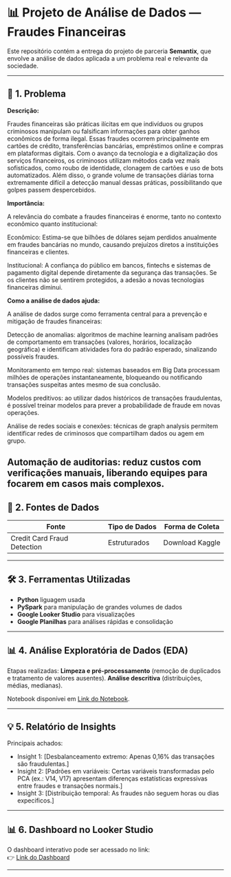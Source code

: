 # 📊 Projeto de Análise de Dados —  Fraudes Financeiras

Este repositório contém a entrega do projeto de parceria **Semantix**, que envolve a análise de dados aplicada a um problema real e relevante da sociedade.

---

## 🔎 1. Problema

**Descrição:**  

Fraudes financeiras são práticas ilícitas em que indivíduos ou grupos criminosos manipulam ou falsificam informações para obter ganhos econômicos de forma ilegal. Essas fraudes ocorrem principalmente em cartões de crédito, transferências bancárias, empréstimos online e compras em plataformas digitais.
Com o avanço da tecnologia e a digitalização dos serviços financeiros, os criminosos utilizam métodos cada vez mais sofisticados, como roubo de identidade, clonagem de cartões e uso de bots automatizados. Além disso, o grande volume de transações diárias torna extremamente difícil a detecção manual dessas práticas, possibilitando que golpes passem despercebidos.

**Importância:** 

A relevância do combate a fraudes financeiras é enorme, tanto no contexto econômico quanto institucional:

Econômico: Estima-se que bilhões de dólares sejam perdidos anualmente em fraudes bancárias no mundo, causando prejuízos diretos a instituições financeiras e clientes.

Institucional: A confiança do público em bancos, fintechs e sistemas de pagamento digital depende diretamente da segurança das transações. Se os clientes não se sentirem protegidos, a adesão a novas tecnologias financeiras diminui.

**Como a análise de dados ajuda:**  

A análise de dados surge como ferramenta central para a prevenção e mitigação de fraudes financeiras:

Detecção de anomalias: algoritmos de machine learning analisam padrões de comportamento em transações (valores, horários, localização geográfica) e identificam atividades fora do padrão esperado, sinalizando possíveis fraudes.

Monitoramento em tempo real: sistemas baseados em Big Data processam milhões de operações instantaneamente, bloqueando ou notificando transações suspeitas antes mesmo de sua conclusão.

Modelos preditivos: ao utilizar dados históricos de transações fraudulentas, é possível treinar modelos para prever a probabilidade de fraude em novas operações.

Análise de redes sociais e conexões: técnicas de graph analysis permitem identificar redes de criminosos que compartilham dados ou agem em grupo.

Automação de auditorias: reduz custos com verificações manuais, liberando equipes para focarem em casos mais complexos.
---

## 📂 2. Fontes de Dados

| Fonte | Tipo de Dados | Forma de Coleta |
|-------|---------------|-----------------|
| Credit Card Fraud Detection | Estruturados | Download Kaggle |

---

## 🛠️ 3. Ferramentas Utilizadas

- **Python** liguagem usada
- **PySpark** para manipulação de grandes volumes de dados
- **Google Looker Studio** para visualizações
- **Google Planilhas** para análises rápidas e consolidação

---

## 📊 4. Análise Exploratória de Dados (EDA)

Etapas realizadas:
**Limpeza e pré-processamento** (remoção de duplicados e tratamento de valores ausentes).
**Análise descritiva** (distribuições, médias, medianas).

  Notebook disponívei em [Link do Notebook](https://colab.research.google.com/drive/1ADFtjV31fGhhn718HGHTkRbSAGKMthRE?usp=sharing).

---

## 💡 5. Relatório de Insights

Principais achados:
- Insight 1: [Desbalanceamento extremo: Apenas 0,16% das transações são fraudulentas.]  
- Insight 2: [Padrões em variáveis: Certas variáveis transformadas pelo PCA (ex.: V14, V17) apresentam diferenças estatísticas expressivas entre fraudes e transações normais.]  
- Insight 3: [Distribuição temporal: As fraudes não seguem horas ou dias expecificos.]

---

## 📊 6. Dashboard no Looker Studio

O dashboard interativo pode ser acessado no link:  
👉 [Link do Dashboard](https://lookerstudio.google.com/s/j0huWrI2Q_k)

---
